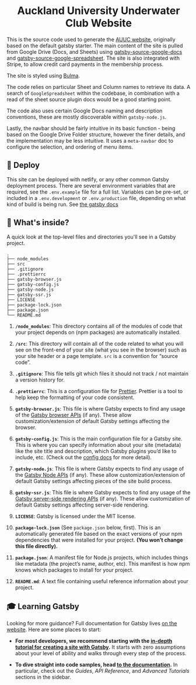 <h1 align="center">
  Auckland University Underwater Club Website
</h1>

This is the source code used to generate the [AUUC website](https://unidive.co.nz), originally based on the default gatsby starter.
The main content of the site is pulled from Google Drive (Docs, and Sheets) using [gatsby-source-google-docs](https://github.com/cedricdelpoux/gatsby-source-google-docs) and [gatsby-source-google-spreadsheet](https://github.com/sondrele/gatsby-source-google-spreadsheet). The site is also integrated with Stripe, to allow credit card payments in the membership process.

The site is styled using [Bulma](https://bulma.io/).

The code relies on particular Sheet and Column names to retrieve its data. A search of `GoogleSpreadsheet` within the codebase, in combination with a read of the sheet source plugin docs would be a good starting point.

The code also uses certain Google Docs naming and description conventions, these are mostly discoverable within `gatsby-node.js`.

Lastly, the navbar should be fairly intuitive in its basic function - being based on the Google Drive Folder structure, however the finer details, and the implementation may be less intuitive. It uses a `meta-navbar` doc to configure the selection, and ordering of menu items.

## 💫 Deploy

This site can be deployed with netlify, or any other common Gatsby deployment process.
There are several environment variables that are required, see the `.env.example` file for a full list.
Variables can be pre-set, or included in a `.env.development` or `.env.production` file, depending on what kind of build is being run. See [the gatsby docs](https://www.gatsbyjs.com/docs/how-to/local-development/environment-variables/)

## 🧐 What's inside?

A quick look at the top-level files and directories you'll see in a Gatsby project.

    .
    ├── node_modules
    ├── src
    ├── .gitignore
    ├── .prettierrc
    ├── gatsby-browser.js
    ├── gatsby-config.js
    ├── gatsby-node.js
    ├── gatsby-ssr.js
    ├── LICENSE
    ├── package-lock.json
    ├── package.json
    └── README.md

1.  **`/node_modules`**: This directory contains all of the modules of code that your project depends on (npm packages) are automatically installed.

2.  **`/src`**: This directory will contain all of the code related to what you will see on the front-end of your site (what you see in the browser) such as your site header or a page template. `src` is a convention for “source code”.

3.  **`.gitignore`**: This file tells git which files it should not track / not maintain a version history for.

4.  **`.prettierrc`**: This is a configuration file for [Prettier](https://prettier.io/). Prettier is a tool to help keep the formatting of your code consistent.

5.  **`gatsby-browser.js`**: This file is where Gatsby expects to find any usage of the [Gatsby browser APIs](https://www.gatsbyjs.org/docs/browser-apis/) (if any). These allow customization/extension of default Gatsby settings affecting the browser.

6.  **`gatsby-config.js`**: This is the main configuration file for a Gatsby site. This is where you can specify information about your site (metadata) like the site title and description, which Gatsby plugins you’d like to include, etc. (Check out the [config docs](https://www.gatsbyjs.org/docs/gatsby-config/) for more detail).

7.  **`gatsby-node.js`**: This file is where Gatsby expects to find any usage of the [Gatsby Node APIs](https://www.gatsbyjs.org/docs/node-apis/) (if any). These allow customization/extension of default Gatsby settings affecting pieces of the site build process.

8.  **`gatsby-ssr.js`**: This file is where Gatsby expects to find any usage of the [Gatsby server-side rendering APIs](https://www.gatsbyjs.org/docs/ssr-apis/) (if any). These allow customization of default Gatsby settings affecting server-side rendering.

9.  **`LICENSE`**: Gatsby is licensed under the MIT license.

10. **`package-lock.json`** (See `package.json` below, first). This is an automatically generated file based on the exact versions of your npm dependencies that were installed for your project. **(You won’t change this file directly).**

11. **`package.json`**: A manifest file for Node.js projects, which includes things like metadata (the project’s name, author, etc). This manifest is how npm knows which packages to install for your project.

12. **`README.md`**: A text file containing useful reference information about your project.

## 🎓 Learning Gatsby

Looking for more guidance? Full documentation for Gatsby lives [on the website](https://www.gatsbyjs.org/). Here are some places to start:

- **For most developers, we recommend starting with the [in-depth tutorial for creating a site with Gatsby](https://www.gatsbyjs.org/tutorial/).** It starts with zero assumptions about your level of ability and walks through every step of the process.

- **To dive straight into code samples, head [to the documentation](https://www.gatsbyjs.org/docs/).** In particular, check out the _Guides_, _API Reference_, and _Advanced Tutorials_ sections in the sidebar.
